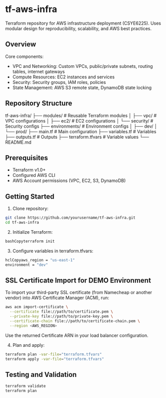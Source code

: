 # tf-aws-infra

Terraform repository for AWS infrastructure deployment (CSYE6225). Uses modular design for reproducibility, scalability, and AWS best practices.

## Overview

Core components:
- VPC and Networking: Custom VPCs, public/private subnets, routing tables, internet gateways
- Compute Resources: EC2 instances and services
- Security: Security groups, IAM roles, policies  
- State Management: AWS S3 remote state, DynamoDB state locking

## Repository Structure
tf-aws-infra/
├── modules/               # Reusable Terraform modules
│   ├── vpc/              # VPC configurations
│   ├── ec2/              # EC2 configurations
│   └── security/         # Security configs
├── environments/         # Environment configs
│   ├── dev/
│   └── prod/
├── main.tf              # Main configuration
├── variables.tf         # Variables
├── outputs.tf           # Outputs
├── terraform.tfvars     # Variable values
└── README.md

## Prerequisites

- Terraform v1.0+
- Configured AWS CLI
- AWS Account permissions (VPC, EC2, S3, DynamoDB)

## Getting Started

1. Clone repository:
```bash
git clone https://github.com/yourusername/tf-aws-infra.git
cd tf-aws-infra
```

2. Initialize Terraform:
```bash
bashCopyterraform init
```

3. Configure variables in terraform.tfvars:
```bash
hclCopyaws_region = "us-east-1"
environment = "dev"
```

## SSL Certificate Import for DEMO Environment

To import your third-party SSL certificate (from Namecheap or another vendor) into AWS Certificate Manager (ACM), run:

```bash
aws acm import-certificate \
  --certificate file://path/to/certificate.pem \
  --private-key file://path/to/private-key.pem \
  --certificate-chain file://path/to/certificate-chain.pem \
  --region <AWS_REGION>
```

Use the returned Certificate ARN in your load balancer configuration.

4. Plan and apply:

```bash
terraform plan -var-file="terraform.tfvars"
terraform apply -var-file="terraform.tfvars"
```

## Testing and Validation

```bash
terraform validate
terraform plan
```